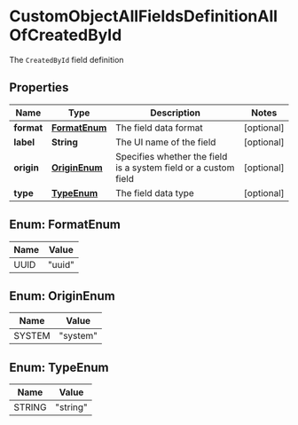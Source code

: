 

# CustomObjectAllFieldsDefinitionAllOfCreatedById

The `CreatedById` field definition

## Properties

| Name | Type | Description | Notes |
|------------ | ------------- | ------------- | -------------|
|**format** | [**FormatEnum**](#FormatEnum) | The field data format |  [optional] |
|**label** | **String** | The UI name of the field |  [optional] |
|**origin** | [**OriginEnum**](#OriginEnum) | Specifies whether the field is a system field or a custom field |  [optional] |
|**type** | [**TypeEnum**](#TypeEnum) | The field data type |  [optional] |



## Enum: FormatEnum

| Name | Value |
|---- | -----|
| UUID | &quot;uuid&quot; |



## Enum: OriginEnum

| Name | Value |
|---- | -----|
| SYSTEM | &quot;system&quot; |



## Enum: TypeEnum

| Name | Value |
|---- | -----|
| STRING | &quot;string&quot; |



